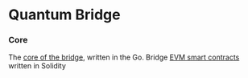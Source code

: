 # Quantum Bridge
### Core
The [core of the bridge](https://github.com/quantum-bridge/core), written in the Go.
Bridge [EVM smart contracts](https://github.com/quantum-bridge/evm-smart-contracts) written in Solidity
